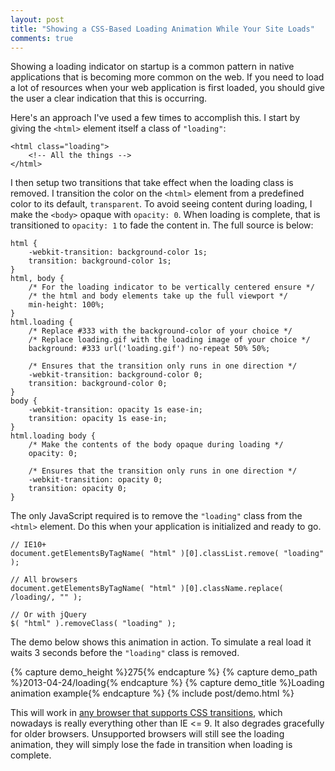```yaml
---
layout: post
title: "Showing a CSS-Based Loading Animation While Your Site Loads"
comments: true
---
```


Showing a loading indicator on startup is a common pattern in native applications that is becoming more common on the web.  If you need to load a lot of resources when your web application is first loaded, you should give the user a clear indication that this is occurring.

<!-- more -->

Here's an approach I've used a few times to accomplish this.  I start by giving the `<html>` element itself a class of `"loading"`:

<pre class="language-markup"><code class="language-markup">&lt;html class="loading"&gt;
    &lt;!-- All the things --&gt;
&lt;/html&gt;
</code></pre>

I then setup two transitions that take effect when the loading class is removed.  I transition the color on the `<html>` element from a predefined color to its default, `transparent`.  To avoid seeing content during loading, I make the `<body>` opaque with `opacity: 0`.  When loading is complete, that is transitioned to `opacity: 1` to fade the content in.  The full source is below:

<pre class="language-css line-numbers"><code class="language-css">html {
    -webkit-transition: background-color 1s;
    transition: background-color 1s;
}
html, body {
    /* For the loading indicator to be vertically centered ensure */
    /* the html and body elements take up the full viewport */
    min-height: 100%;
}
html.loading {
    /* Replace #333 with the background-color of your choice */
    /* Replace loading.gif with the loading image of your choice */
    background: #333 url('loading.gif') no-repeat 50% 50%;

    /* Ensures that the transition only runs in one direction */
    -webkit-transition: background-color 0;
    transition: background-color 0;
}
body {
    -webkit-transition: opacity 1s ease-in;
    transition: opacity 1s ease-in;
}
html.loading body {
    /* Make the contents of the body opaque during loading */
    opacity: 0;

    /* Ensures that the transition only runs in one direction */
    -webkit-transition: opacity 0;
    transition: opacity 0;
}
</code></pre>

The only JavaScript required is to remove the `"loading"` class from the `<html>` element.  Do this when your application is initialized and ready to go.

<pre class="language-javascript"><code class="language-javascript">// IE10+
document.getElementsByTagName( "html" )[0].classList.remove( "loading" );

// All browsers
document.getElementsByTagName( "html" )[0].className.replace( /loading/, "" );

// Or with jQuery
$( "html" ).removeClass( "loading" );
</code></pre>

The demo below shows this animation in action.  To simulate a real load it waits 3 seconds before the `"loading"` class is removed.

{% capture demo_height %}275{% endcapture %}
{% capture demo_path %}2013-04-24/loading{% endcapture %}
{% capture demo_title %}Loading animation example{% endcapture %}
{% include post/demo.html %}

This will work in [any browser that supports CSS transitions](http://caniuse.com/#feat=css-transitions), which nowadays is really everything other than IE <= 9.  It also degrades gracefully for older browsers.  Unsupported browsers will still see the loading animation, they will simply lose the fade in transition when loading is complete.
